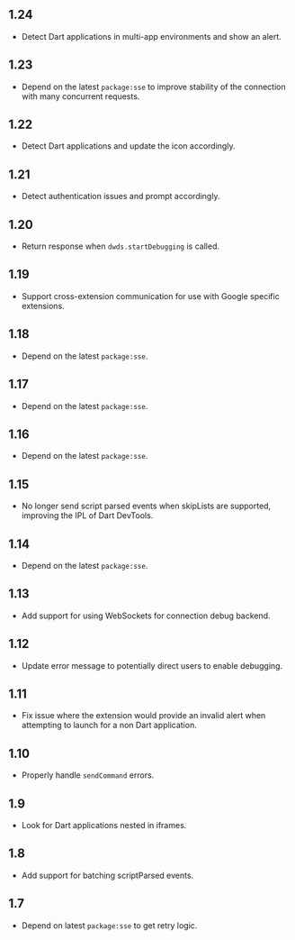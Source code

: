 ## 1.24

- Detect Dart applications in multi-app environments and show an alert.

## 1.23

- Depend on the latest `package:sse` to improve stability of the connection with many
  concurrent requests. 

## 1.22

- Detect Dart applications and update the icon accordingly.

## 1.21

- Detect authentication issues and prompt accordingly.

## 1.20

- Return response when `dwds.startDebugging` is called.


## 1.19

- Support cross-extension communication for use with Google specific extensions.

## 1.18

- Depend on the latest `package:sse`.

## 1.17

- Depend on the latest `package:sse`.

## 1.16

- Depend on the latest `package:sse`.


## 1.15

- No longer send script parsed events when skipLists are supported,
  improving the IPL of Dart DevTools.

## 1.14

- Depend on the latest `package:sse`.


## 1.13

- Add support for using WebSockets for connection debug backend.

## 1.12

- Update error message to potentially direct users to enable debugging.

## 1.11

- Fix issue where the extension would provide an invalid alert when attempting
  to launch for a non Dart application.

## 1.10

- Properly handle `sendCommand` errors.

## 1.9

- Look for Dart applications nested in iframes.

## 1.8

- Add support for batching scriptParsed events.

## 1.7

- Depend on latest `package:sse` to get retry logic.
